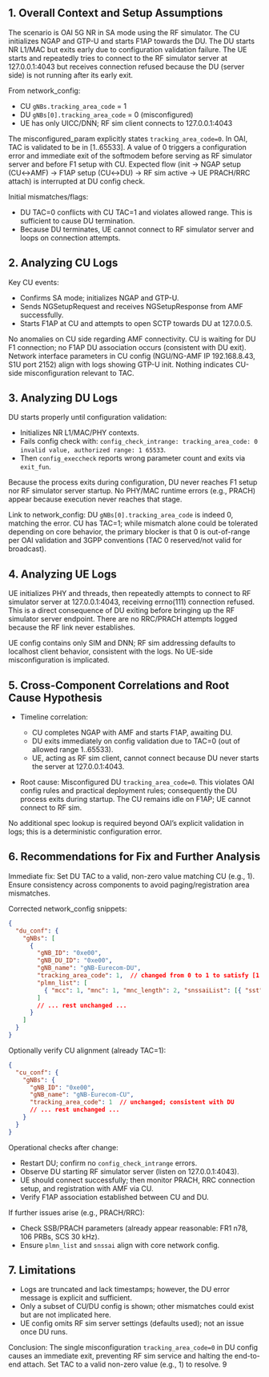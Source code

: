 ## 1. Overall Context and Setup Assumptions
The scenario is OAI 5G NR in SA mode using the RF simulator. The CU initializes NGAP and GTP-U and starts F1AP towards the DU. The DU starts NR L1/MAC but exits early due to configuration validation failure. The UE starts and repeatedly tries to connect to the RF simulator server at 127.0.0.1:4043 but receives connection refused because the DU (server side) is not running after its early exit.

From network_config:
- CU `gNBs.tracking_area_code` = 1
- DU `gNBs[0].tracking_area_code` = 0 (misconfigured)
- UE has only UICC/DNN; RF sim client connects to 127.0.0.1:4043

The misconfigured_param explicitly states `tracking_area_code=0`. In OAI, TAC is validated to be in [1..65533]. A value of 0 triggers a configuration error and immediate exit of the softmodem before serving as RF simulator server and before F1 setup with CU. Expected flow (init → NGAP setup (CU↔AMF) → F1AP setup (CU↔DU) → RF sim active → UE PRACH/RRC attach) is interrupted at DU config check.

Initial mismatches/flags:
- DU TAC=0 conflicts with CU TAC=1 and violates allowed range. This is sufficient to cause DU termination.
- Because DU terminates, UE cannot connect to RF simulator server and loops on connection attempts.

## 2. Analyzing CU Logs
Key CU events:
- Confirms SA mode; initializes NGAP and GTP-U.
- Sends NGSetupRequest and receives NGSetupResponse from AMF successfully.
- Starts F1AP at CU and attempts to open SCTP towards DU at 127.0.0.5.

No anomalies on CU side regarding AMF connectivity. CU is waiting for DU F1 connection; no F1AP DU association occurs (consistent with DU exit). Network interface parameters in CU config (NGU/NG-AMF IP 192.168.8.43, S1U port 2152) align with logs showing GTP-U init. Nothing indicates CU-side misconfiguration relevant to TAC.

## 3. Analyzing DU Logs
DU starts properly until configuration validation:
- Initializes NR L1/MAC/PHY contexts.
- Fails config check with: `config_check_intrange: tracking_area_code: 0 invalid value, authorized range: 1 65533`.
- Then `config_execcheck` reports wrong parameter count and exits via `exit_fun`.

Because the process exits during configuration, DU never reaches F1 setup nor RF simulator server startup. No PHY/MAC runtime errors (e.g., PRACH) appear because execution never reaches that stage.

Link to network_config: DU `gNBs[0].tracking_area_code` is indeed 0, matching the error. CU has TAC=1; while mismatch alone could be tolerated depending on core behavior, the primary blocker is that 0 is out-of-range per OAI validation and 3GPP conventions (TAC 0 reserved/not valid for broadcast).

## 4. Analyzing UE Logs
UE initializes PHY and threads, then repeatedly attempts to connect to RF simulator server at 127.0.0.1:4043, receiving errno(111) connection refused. This is a direct consequence of DU exiting before bringing up the RF simulator server endpoint. There are no RRC/PRACH attempts logged because the RF link never establishes.

UE config contains only SIM and DNN; RF sim addressing defaults to localhost client behavior, consistent with the logs. No UE-side misconfiguration is implicated.

## 5. Cross-Component Correlations and Root Cause Hypothesis
- Timeline correlation:
  - CU completes NGAP with AMF and starts F1AP, awaiting DU.
  - DU exits immediately on config validation due to TAC=0 (out of allowed range 1..65533).
  - UE, acting as RF sim client, cannot connect because DU never starts the server at 127.0.0.1:4043.

- Root cause: Misconfigured DU `tracking_area_code=0`. This violates OAI config rules and practical deployment rules; consequently the DU process exits during startup. The CU remains idle on F1AP; UE cannot connect to RF sim.

No additional spec lookup is required beyond OAI’s explicit validation in logs; this is a deterministic configuration error.

## 6. Recommendations for Fix and Further Analysis
Immediate fix: Set DU TAC to a valid, non-zero value matching CU (e.g., 1). Ensure consistency across components to avoid paging/registration area mismatches.

Corrected network_config snippets:

```json
{
  "du_conf": {
    "gNBs": [
      {
        "gNB_ID": "0xe00",
        "gNB_DU_ID": "0xe00",
        "gNB_name": "gNB-Eurecom-DU",
        "tracking_area_code": 1,  // changed from 0 to 1 to satisfy [1..65533] and match CU
        "plmn_list": [
          { "mcc": 1, "mnc": 1, "mnc_length": 2, "snssaiList": [{ "sst": 1, "sd": "0x010203" }] }
        ]
        // ... rest unchanged ...
      }
    ]
  }
}
```

Optionally verify CU alignment (already TAC=1):

```json
{
  "cu_conf": {
    "gNBs": {
      "gNB_ID": "0xe00",
      "gNB_name": "gNB-Eurecom-CU",
      "tracking_area_code": 1  // unchanged; consistent with DU
      // ... rest unchanged ...
    }
  }
}
```

Operational checks after change:
- Restart DU; confirm no `config_check_intrange` errors.
- Observe DU starting RF simulator server (listen on 127.0.0.1:4043).
- UE should connect successfully; then monitor PRACH, RRC connection setup, and registration with AMF via CU.
- Verify F1AP association established between CU and DU.

If further issues arise (e.g., PRACH/RRC):
- Check SSB/PRACH parameters (already appear reasonable: FR1 n78, 106 PRBs, SCS 30 kHz).
- Ensure `plmn_list` and `snssai` align with core network config.

## 7. Limitations
- Logs are truncated and lack timestamps; however, the DU error message is explicit and sufficient.
- Only a subset of CU/DU config is shown; other mismatches could exist but are not implicated here.
- UE config omits RF sim server settings (defaults used); not an issue once DU runs.

Conclusion: The single misconfiguration `tracking_area_code=0` in DU config causes an immediate exit, preventing RF sim service and halting the end-to-end attach. Set TAC to a valid non-zero value (e.g., 1) to resolve.
9